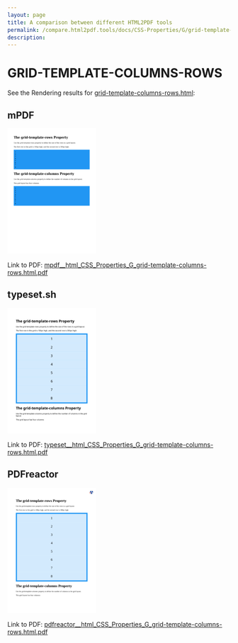 ```yaml
---
layout: page
title: A comparison between different HTML2PDF tools
permalink: /compare.html2pdf.tools/docs/CSS-Properties/G/grid-template-columns-rows.html
description: 
---
```


# GRID-TEMPLATE-COLUMNS-ROWS

See the Rendering results for [grid-template-columns-rows.html](/html/CSS%20Properties/G/grid-template-columns-rows.html):

## mPDF
![](mpdf__html_CSS_Properties_G_grid-template-columns-rows.html.png) 

Link to PDF: [mpdf__html_CSS_Properties_G_grid-template-columns-rows.html.pdf](mpdf__html_CSS_Properties_G_grid-template-columns-rows.html.pdf)

## typeset.sh
![](typeset__html_CSS_Properties_G_grid-template-columns-rows.html.png) 

Link to PDF: [typeset__html_CSS_Properties_G_grid-template-columns-rows.html.pdf](typeset__html_CSS_Properties_G_grid-template-columns-rows.html.pdf)

## PDFreactor
![](pdfreactor__html_CSS_Properties_G_grid-template-columns-rows.html.png) 

Link to PDF: [pdfreactor__html_CSS_Properties_G_grid-template-columns-rows.html.pdf](pdfreactor__html_CSS_Properties_G_grid-template-columns-rows.html.pdf)

